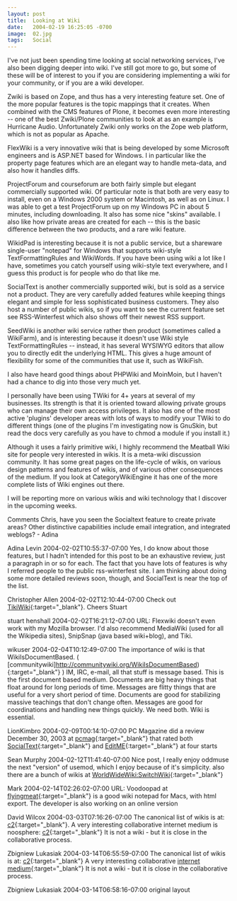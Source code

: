 ```yaml
---
layout: post
title:  Looking at Wiki
date:   2004-02-19 16:25:05 -0700
image:  02.jpg
tags:   Social
---
```


I've not just been spending time looking at social networking services, I've also been digging deeper into wiki. I've still got more to go, but some of these will be of interest to you if you are considering implementing a wiki for your community, or if you are a wiki developer.

Zwiki is based on Zope, and thus has a very interesting feature set. One of the more popular features is the topic mappings that it creates. When combined with the CMS features of Plone, it becomes even more interesting -- one of the best Zwiki/Plone communities to look at as an example is Hurricane Audio. Unfortunately Zwiki only works on the Zope web platform, which is not as popular as Apache.

FlexWiki is a very innovative wiki that is being developed by some Microsoft engineers and is ASP.NET based for Windows. I in particular like the property page features which are an elegant way to handle meta-data, and also how it handles diffs.

ProjectForum and courseforum are both fairly simple but elegant commercially supported wiki. Of particular note is that both are very easy to install, even on a Windows 2000 system or Macintosh, as well as on Linux. I was able to get a test ProjectForum up on my Windows PC in about 5 minutes, including downloading. It also has some nice "skins" available. I also like how private areas are created for each -- this is the basic difference between the two products, and a rare wiki feature.

WikidPad is interesting because it is not a public service, but a shareware single-user "notepad" for Windows that supports wiki-style TextFormattingRules and WikiWords. If you have been using wiki a lot like I have, sometimes you catch yourself using wiki-style text everywhere, and I guess this product is for people who do that like me.

SocialText is another commercially supported wiki, but is sold as a service not a product. They are very carefully added features while keeping things elegant and simple for less sophisticated business customers. They also host a number of public wikis, so if you want to see the current feature set see RSS-Winterfest which also shows off their newest RSS support.

SeedWiki is another wiki service rather then product (sometimes called a WikiFarm), and is interesting because it doesn't use Wiki style TextFormattingRules -- instead, it has several WYSIWYG editors that allow you to directly edit the underlying HTML. This gives a huge amount of flexibility for some of the communities that use it, such as WikiFish.

I also have heard good things about PHPWiki and MoinMoin, but I haven't had a chance to dig into those very much yet.

I personally have been using TWiki for 4+ years at several of my businesses. Its strength is that it is oriented toward allowing private groups who can manage their own access privileges. It also has one of the most active 'plugins' developer areas with lots of ways to modify your TWiki to do different things (one of the plugins I'm investigating now is GnuSkin, but read the docs very carefully as you have to chmod a module if you install it.)

Although it uses a fairly primitive wiki, I highly recommend the Meatball Wiki site for people very interested in wikis. It is a meta-wiki discussion community. It has some great pages on the life-cycle of wikis, on various design patterns and features of wikis, and of various other consequences of the medium. If you look at CategoryWikiEngine it has one of the more complete lists of Wiki engines out there.

I will be reporting more on various wikis and wiki technology that I discover in the upcoming weeks.

Comments
Chris, have you seen the Socialtext feature to create private areas? Other distinctive capabilities include email integration, and integrated weblogs? - Adina

Adina Levin 2004-02-02T10:55:37-07:00
Yes, I do know about those features, but I hadn't intended for this post to be an exhaustive review, just a paragraph in or so for each. The fact that you have lots of features is why I referred people to the public rss-winterfest site. I am thinking about doing some more detailed reviews soon, though, and SocialText is near the top of the list.

Christopher Allen 2004-02-02T12:10:44-07:00
Check out [TikiWiki](http://tikiwiki.org/tiki-view_articles.php){:target="_blank"}. Cheers Stuart

stuart henshall 2004-02-02T16:21:12-07:00
URL: Flexwiki doesn't even work with my Mozilla browser. I'd also recommend MediaWiki (used for all the Wikipedia sites), SnipSnap (java based wiki+blog), and Tiki.

wikuser 2004-02-04T10:12:49-07:00
The importance of wiki is that WikiIsDocumentBased. ( [communitywiki]http://communitywiki.org/WikiIsDocumentBased){:target="_blank"} ) IM, IRC, e-mail, all that stuff is message based. This is the first document based medium. Documents are big heavy things that float around for long periods of time. Messages are flitty things that are useful for a very short period of time. Documents are good for stabilizing massive teachings that don't change often. Messages are good for coordinations and handling new things quickly. We need both. Wiki is essential.

LionKimbro 2004-02-09T00:14:10-07:00
PC Magazine did a review December 30, 2003 at [pcmag](http://www.pcmag.com/article2/0,4149,1402872,00.asp){:target="_blank"} that rated both [SocialText](http://www.socialtext.com/){:target="_blank"} and [EditME](http://www.editme.com/){:target="_blank"} at four starts

Sean Murphy 2004-02-12T11:41:40-07:00
Nice post, I really enjoy oddmuse the next "version" of usemod, which I enjoy because of it's simplicity. also there are a bunch of wikis at [WorldWideWiki:SwitchWiki](http://www.worldwidewiki.net/wiki/SwitchWiki){:target="_blank"}

Mark 2004-02-14T02:26:02-07:00
URL: Voodoopad at [flyingmeat](http://www.flyingmeat.com/){:target="_blank"} is a good wiki notepad for Macs, with html export. The developer is also working on an online version

David Wilcox 2004-03-03T07:16:26-07:00
The canonical list of wikis is at: [c2](http://www.c2.com/cgi/wiki?WikiEngines){:target="_blank"}. A very interesting collaborative internet medium is noosphere: [c2](http://www.c2.com/cgi/wiki?WikiEngines){:target="_blank"} It is not a wiki - but it is close in the collaborative process.

Zbigniew Lukasiak 2004-03-14T06:55:59-07:00
The canonical list of wikis is at: [c2](http://www.c2.com/cgi/wiki?WikiEngines){:target="_blank"} A very interesting collaborative [internet medium](http://aux.planetmath.org/noosphere/main.html){:target="_blank"} It is not a wiki - but it is close in the collaborative process.

Zbigniew Lukasiak 2004-03-14T06:58:16-07:00
original layout
